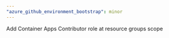 ```yaml
---
"azure_github_environment_bootstrap": minor
---
```


Add Container Apps Contributor role at resource groups scope
